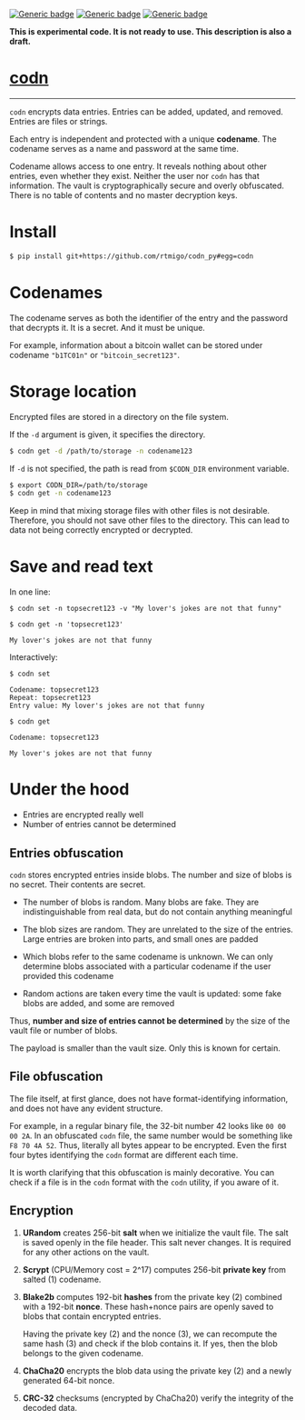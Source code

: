 [![Generic badge](https://img.shields.io/badge/Status-Experimental-red.svg)](#)
[![Generic badge](https://img.shields.io/badge/Python-3.7+-blue.svg)](#)
[![Generic badge](https://img.shields.io/badge/OS-Linux%20|%20macOS%20|%20Windows-blue.svg)](#)

**This is experimental code. It is not ready to use. This description is also a
draft.**

# [codn](https://github.com/rtmigo/codn_py)

---

`codn` encrypts data entries. Entries can be added, updated, and removed.
Entries are files or strings.

Each entry is independent and protected with a unique **codename**. The codename
serves as a name and password at the same time.

Codename allows access to one entry. It reveals nothing about other entries,
even whether they exist. Neither the user nor `codn` has that information. The
vault is cryptographically secure and overly obfuscated. There is no table of
contents and no master decryption keys.

# Install

``` bash
$ pip install git+https://github.com/rtmigo/codn_py#egg=codn
```

# Codenames

The codename serves as both the identifier of the entry and the password that
decrypts it. It is a secret. And it must be unique.

For example, information about a bitcoin wallet can be stored under codename
`"b1TC01n"` or `"bitcoin_secret123"`.

# Storage location

Encrypted files are stored in a directory on the file system.

If the `-d` argument is given, it specifies the directory.

``` bash
$ codn get -d /path/to/storage -n codename123  
```

If `-d` is not specified, the path is read from `$CODN_DIR` environment
variable.

``` bash
$ export CODN_DIR=/path/to/storage
$ codn get -n codename123  
```

Keep in mind that mixing storage files with other files is not desirable.
Therefore, you should not save other files to the directory. This can lead to
data not being correctly encrypted or decrypted.

# Save and read text

In one line:

``` 
$ codn set -n topsecret123 -v "My lover's jokes are not that funny"
```

``` 
$ codn get -n 'topsecret123'

My lover's jokes are not that funny
```

Interactively:

``` 
$ codn set

Codename: topsecret123
Repeat: topsecret123 
Entry value: My lover's jokes are not that funny
```

``` 
$ codn get

Codename: topsecret123
 
My lover's jokes are not that funny
```

# Under the hood

- Entries are encrypted really well
- Number of entries cannot be determined

## Entries obfuscation

`codn` stores encrypted entries inside blobs. The number and size of blobs is no
secret. Their contents are secret.

- The number of blobs is random. Many blobs are fake. They are indistinguishable
  from real data, but do not contain anything meaningful

- The blob sizes are random. They are unrelated to the size of the entries.
  Large entries are broken into parts, and small ones are padded

- Which blobs refer to the same codename is unknown. We can only determine blobs
  associated with a particular codename if the user provided this codename

- Random actions are taken every time the vault is updated: some fake blobs are
  added, and some are removed

Thus, **number and size of entries cannot be determined** by the size of the
vault file or number of blobs.

The payload is smaller than the vault size. Only this is known for certain.

## File obfuscation

The file itself, at first glance, does not have format-identifying information,
and does not have any evident structure.

For example, in a regular binary file, the 32-bit number 42 looks
like `00 00 00 2A`. In an obfuscated `codn` file, the same number would be
something like `F8 70 4A 52`. Thus, literally all bytes appear to be encrypted.
Even the first four bytes identifying the `codn` format are different each time.

It is worth clarifying that this obfuscation is mainly decorative. You can 
check if a file is in the `codn` format with the `codn` utility, if you aware 
of it.
 

## Encryption

1) **URandom** creates 256-bit **salt** when we initialize the vault file. The
   salt is saved openly in the file header. This salt never changes. It is
   required for any other actions on the vault.

2) **Scrypt** (CPU/Memory cost = 2^17) computes 256-bit **private key** from
   salted (1) codename.

3) **Blake2b** computes 192-bit **hashes** from the private key (2) combined
   with a 192-bit **nonce**. These hash+nonce pairs are openly saved to blobs
   that contain encrypted entries.

   Having the private key (2) and the nonce (3), we can recompute the same
   hash (3) and check if the blob contains it. If yes, then the blob belongs to
   the given codename.

4) **ChaCha20** encrypts the blob data using the private key (2) and a newly
   generated 64-bit nonce.

5) **CRC-32** checksums (encrypted by ChaCha20) verify the integrity of the
   decoded data.
